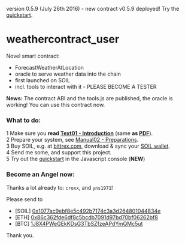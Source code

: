 version 0.5.9 (July 26th 2016) - new contract v0.5.9 deployed! Try the [quickstart](manual/manual03-console-quickstart.md).  
# weathercontract_user
Novel smart contract:
* ForecastWeatherAtLocation
* oracle to serve weather data into the chain
* first launched on SOIL
* incl. tools to interact with it - PLEASE BECOME A TESTER

**News:** The contract ABI and the tools.js are published, the oracle is working! You can use this contract now.

### What to do:

1 Make sure you **read [Text01 - Introduction](text/text01-introduction.md)** 
(same **as [PDF](https://github.com/drandreaskrueger/weathercontract_user/raw/master/text/text01-introduction.pdf)**).  
2 Prepare your system, see [Manual02 - Preparations](manual/manual02-preparations.md).   
3 Buy SOIL, e.g. at [bittrex.com](https://bittrex.com/Market/Index?MarketName=BTC-SOIL), 
download & sync your [SOIL wallet](https://bitcointalk.org/index.php?topic=1176709.msg12385424#msg12385424).  
4 Send me some, and support this project.  
5 Try out the [quickstart](manual/manual03-console-quickstart.md) in the Javascript console (**NEW**)

### Become an Angel now:
Thanks a lot already to: `croxx`, and `yns1971`!

Please send to 

* [SOIL] [0x1077ac9ebf8e5c492b7174c3a3d264801044834e](http://178.62.133.174:9001/#/address/0x1077ac9ebf8e5c492b7174c3a3d264801044834e)
* [ETH]  [0x86c362fde6df8c5bcdb7091d97bd70bf06262bf8](https://etherchain.org/account/0x86c362fde6df8c5bcdb7091d97bd70bf06262bf8)
* [BTC]  [1J8X4PWeGEkKDsG3TbSZfzeAPdYmQMc5ut](https://blockchain.info/address/1J8X4PWeGEkKDsG3TbSZfzeAPdYmQMc5ut)

Thank you.



